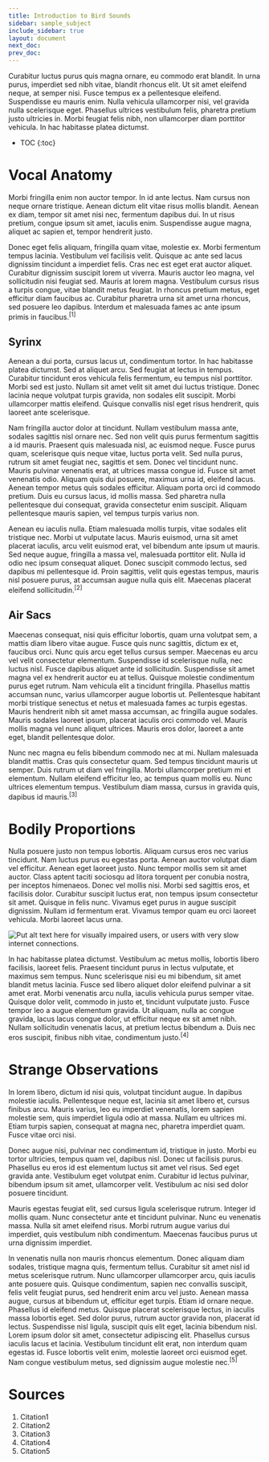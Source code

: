 ```yaml
---
title: Introduction to Bird Sounds
sidebar: sample_subject
include_sidebar: true
layout: document
next_doc: 
prev_doc: 
---
```


Curabitur luctus purus quis magna ornare, eu commodo erat blandit. In urna purus, imperdiet sed nibh vitae, blandit rhoncus elit. Ut sit amet eleifend neque, at semper nisi. Fusce tempus ex a pellentesque eleifend. Suspendisse eu mauris enim. Nulla vehicula ullamcorper nisi, vel gravida nulla scelerisque eget. Phasellus ultrices vestibulum felis, pharetra pretium justo ultricies in. Morbi feugiat felis nibh, non ullamcorper diam porttitor vehicula. In hac habitasse platea dictumst. 

* TOC
{:toc}

# Vocal Anatomy

 Morbi fringilla enim non auctor tempor. In id ante lectus. Nam cursus non neque ornare tristique. Aenean dictum elit vitae risus mollis blandit. Aenean ex diam, tempor sit amet nisi nec, fermentum dapibus dui. In ut risus pretium, congue ipsum sit amet, iaculis enim. Suspendisse augue magna, aliquet ac sapien et, tempor hendrerit justo.

Donec eget felis aliquam, fringilla quam vitae, molestie ex. Morbi fermentum tempus lacinia. Vestibulum vel facilisis velit. Quisque ac ante sed lacus dignissim tincidunt a imperdiet felis. Cras nec est eget erat auctor aliquet. Curabitur dignissim suscipit lorem ut viverra. Mauris auctor leo magna, vel sollicitudin nisi feugiat sed. Mauris at lorem magna. Vestibulum cursus risus a turpis congue, vitae blandit metus feugiat. In rhoncus pretium metus, eget efficitur diam faucibus ac. Curabitur pharetra urna sit amet urna rhoncus, sed posuere leo dapibus. Interdum et malesuada fames ac ante ipsum primis in faucibus.<sup>[1]</sup>

## Syrinx

 Aenean a dui porta, cursus lacus ut, condimentum tortor. In hac habitasse platea dictumst. Sed at aliquet arcu. Sed feugiat at lectus in tempus. Curabitur tincidunt eros vehicula felis fermentum, eu tempus nisl porttitor. Morbi sed est justo. Nullam sit amet velit sit amet dui luctus tristique. Donec lacinia neque volutpat turpis gravida, non sodales elit suscipit. Morbi ullamcorper mattis eleifend. Quisque convallis nisl eget risus hendrerit, quis laoreet ante scelerisque.

Nam fringilla auctor dolor at tincidunt. Nullam vestibulum massa ante, sodales sagittis nisl ornare nec. Sed non velit quis purus fermentum sagittis a id mauris. Praesent quis malesuada nisl, ac euismod neque. Fusce purus quam, scelerisque quis neque vitae, luctus porta velit. Sed nulla purus, rutrum sit amet feugiat nec, sagittis et sem. Donec vel tincidunt nunc. Mauris pulvinar venenatis erat, at ultrices massa congue id. Fusce sit amet venenatis odio. Aliquam quis dui posuere, maximus urna id, eleifend lacus. Aenean tempor metus quis sodales efficitur. Aliquam porta orci id commodo pretium. Duis eu cursus lacus, id mollis massa. Sed pharetra nulla pellentesque dui consequat, gravida consectetur enim suscipit. Aliquam pellentesque mauris sapien, vel tempus turpis varius non.

Aenean eu iaculis nulla. Etiam malesuada mollis turpis, vitae sodales elit tristique nec. Morbi ut vulputate lacus. Mauris euismod, urna sit amet placerat iaculis, arcu velit euismod erat, vel bibendum ante ipsum ut mauris. Sed neque augue, fringilla a massa vel, malesuada porttitor elit. Nulla id odio nec ipsum consequat aliquet. Donec suscipit commodo lectus, sed dapibus mi pellentesque id. Proin sagittis, velit quis egestas tempus, mauris nisl posuere purus, at accumsan augue nulla quis elit. Maecenas placerat eleifend sollicitudin.<sup>[2]</sup>

## Air Sacs

 Maecenas consequat, nisi quis efficitur lobortis, quam urna volutpat sem, a mattis diam libero vitae augue. Fusce quis nunc sagittis, dictum ex et, faucibus orci. Nunc quis arcu eget tellus cursus semper. Maecenas eu arcu vel velit consectetur elementum. Suspendisse id scelerisque nulla, nec luctus nisl. Fusce dapibus aliquet ante id sollicitudin. Suspendisse sit amet magna vel ex hendrerit auctor eu at tellus. Quisque molestie condimentum purus eget rutrum. Nam vehicula elit a tincidunt fringilla. Phasellus mattis accumsan nunc, varius ullamcorper augue lobortis ut. Pellentesque habitant morbi tristique senectus et netus et malesuada fames ac turpis egestas. Mauris hendrerit nibh sit amet massa accumsan, ac fringilla augue sodales. Mauris sodales laoreet ipsum, placerat iaculis orci commodo vel. Mauris mollis magna vel nunc aliquet ultrices. Mauris eros dolor, laoreet a ante eget, blandit pellentesque dolor.

Nunc nec magna eu felis bibendum commodo nec at mi. Nullam malesuada blandit mattis. Cras quis consectetur quam. Sed tempus tincidunt mauris ut semper. Duis rutrum ut diam vel fringilla. Morbi ullamcorper pretium mi et elementum. Nullam eleifend efficitur leo, ac tempus quam mollis eu. Nunc ultrices elementum tempus. Vestibulum diam massa, cursus in gravida quis, dapibus id mauris.<sup>[3]</sup>

# Bodily Proportions

Nulla posuere justo non tempus lobortis. Aliquam cursus eros nec varius tincidunt. Nam luctus purus eu egestas porta. Aenean auctor volutpat diam vel efficitur. Aenean eget laoreet justo. Nunc tempor mollis sem sit amet auctor. Class aptent taciti sociosqu ad litora torquent per conubia nostra, per inceptos himenaeos. Donec vel mollis nisi. Morbi sed sagittis eros, et facilisis dolor. Curabitur suscipit luctus erat, non tempus ipsum consectetur sit amet. Quisque in felis nunc. Vivamus eget purus in augue suscipit dignissim. Nullam id fermentum erat. Vivamus tempor quam eu orci laoreet vehicula. Morbi laoreet lacus urna. 

<img src="/template-information-site/assets/images/sample_subject/bird11.jpg" alt="Put alt text here for visually impaired users, or users with very slow internet connections."/>

 In hac habitasse platea dictumst. Vestibulum ac metus mollis, lobortis libero facilisis, laoreet felis. Praesent tincidunt purus in lectus vulputate, et maximus sem tempus. Nunc scelerisque nisi eu mi bibendum, sit amet blandit metus lacinia. Fusce sed libero aliquet dolor eleifend pulvinar a sit amet erat. Morbi venenatis arcu nulla, iaculis vehicula purus semper vitae. Quisque dolor velit, commodo in justo et, tincidunt vulputate justo. Fusce tempor leo a augue elementum gravida. Ut aliquam, nulla ac congue gravida, lacus lacus congue dolor, ut efficitur neque ex sit amet nibh. Nullam sollicitudin venenatis lacus, at pretium lectus bibendum a. Duis nec eros suscipit, finibus nibh vitae, condimentum justo.<sup>[4]</sup>

# Strange Observations

 In lorem libero, dictum id nisi quis, volutpat tincidunt augue. In dapibus molestie iaculis. Pellentesque neque est, lacinia sit amet libero et, cursus finibus arcu. Mauris varius, leo eu imperdiet venenatis, lorem sapien molestie sem, quis imperdiet ligula odio at massa. Nullam eu ultrices mi. Etiam turpis sapien, consequat at magna nec, pharetra imperdiet quam. Fusce vitae orci nisi.

Donec augue nisi, pulvinar nec condimentum id, tristique in justo. Morbi eu tortor ultricies, tempus quam vel, dapibus nisl. Donec ut facilisis purus. Phasellus eu eros id est elementum luctus sit amet vel risus. Sed eget gravida ante. Vestibulum eget volutpat enim. Curabitur id lectus pulvinar, bibendum ipsum sit amet, ullamcorper velit. Vestibulum ac nisi sed dolor posuere tincidunt.

Mauris egestas feugiat elit, sed cursus ligula scelerisque rutrum. Integer id mollis quam. Nunc consectetur ante et tincidunt pulvinar. Nunc eu venenatis massa. Nulla sit amet eleifend risus. Morbi rutrum augue varius dui imperdiet, quis vestibulum nibh condimentum. Maecenas faucibus purus ut urna dignissim imperdiet.

In venenatis nulla non mauris rhoncus elementum. Donec aliquam diam sodales, tristique magna quis, fermentum tellus. Curabitur sit amet nisl id metus scelerisque rutrum. Nunc ullamcorper ullamcorper arcu, quis iaculis ante posuere quis. Quisque condimentum, sapien nec convallis suscipit, felis velit feugiat purus, sed hendrerit enim arcu vel justo. Aenean massa augue, cursus at bibendum ut, efficitur eget turpis. Etiam id ornare neque. Phasellus id eleifend metus. Quisque placerat scelerisque lectus, in iaculis massa lobortis eget. Sed dolor purus, rutrum auctor gravida non, placerat id lectus. Suspendisse nisl ligula, suscipit quis elit eget, lacinia bibendum nisl. Lorem ipsum dolor sit amet, consectetur adipiscing elit. Phasellus cursus iaculis lacus et lacinia. Vestibulum tincidunt elit erat, non interdum quam egestas id. Fusce lobortis velit enim, molestie laoreet orci euismod eget. Nam congue vestibulum metus, sed dignissim augue molestie nec.<sup>[5]</sup>

# Sources

1. Citation1
2. Citation2
3. Citation3
4. Citation4
5. Citation5
